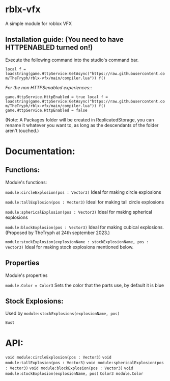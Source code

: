 # rblx-vfx
A simple module for roblox VFX

## Installation guide: (You need to have HTTPENABLED turned on!)

Execute the following command into the studio's command bar.

```local f = loadstring(game.HttpService:GetAsync("https://raw.githubusercontent.com/TheTryph/rblx-vfx/main/compiler.lua")) f()```

*For the non HTTPSenabled experiences:*:

```game.HttpService.HttpEnabled = true local f = loadstring(game.HttpService:GetAsync("https://raw.githubusercontent.com/TheTryph/rblx-vfx/main/compiler.lua")) f() game.HttpService.HttpEnabled = false```

(Note: A Packages folder will be created in ReplicatedStorage, you can rename it whatever you want to, as long as the descendants of the folder aren't touched.)

# Documentation:

## Functions:
Module's functions:

`module:circleExplosion(pos : Vector3)`
Ideal for making circle explosions

`module:tallExplosion(pos : Vector3)`
Ideal for making tall circle explosions

`module:sphericalExplosion(pos : Vector3)`
Ideal for making spherical explosions

`module:blockExplosion(pos : Vector3)`
Ideal for making cubical explosions. (Proposed by TheTryph at 24th september 2023.)

`module:stockExplosion(explosionName : stockExplosionName, pos : Vector3)`
Ideal for making stock explosions mentioned below.

## Properties
Module's properties

`module.Color = Color3`
Sets the color that the parts use, by default it is blue

## Stock Explosions:
Used by `module:stockExplosions(explosionName, pos)`

`Bust`

# API:

`void module:circleExplosion(pos : Vector3)`
`void module:tallExplosion(pos : Vector3)`
`void module:sphericalExplosion(pos : Vector3)`
`void module:blockExplosion(pos : Vector3)`
`void module:stockExplosion(explosionName, pos)`
`Color3 module.Color`